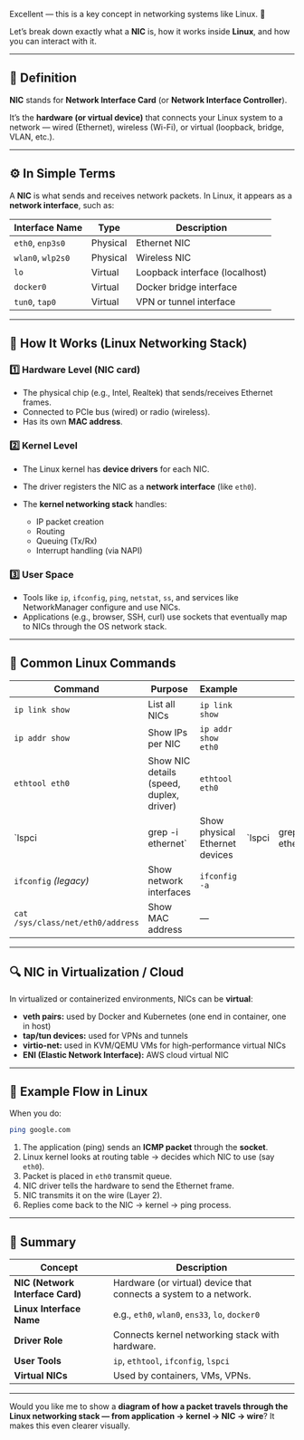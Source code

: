 Excellent — this is a key concept in networking systems like Linux. 👏

Let’s break down exactly what a **NIC** is, how it works inside **Linux**, and how you can interact with it.

---

## 🧩 **Definition**

**NIC** stands for **Network Interface Card** (or **Network Interface Controller**).

It’s the **hardware (or virtual device)** that connects your Linux system to a network — wired (Ethernet), wireless (Wi-Fi), or virtual (loopback, bridge, VLAN, etc.).

---

## ⚙️ **In Simple Terms**

A **NIC** is what sends and receives network packets.
In Linux, it appears as a **network interface**, such as:

| Interface Name    | Type     | Description                    |
| ----------------- | -------- | ------------------------------ |
| `eth0`, `enp3s0`  | Physical | Ethernet NIC                   |
| `wlan0`, `wlp2s0` | Physical | Wireless NIC                   |
| `lo`              | Virtual  | Loopback interface (localhost) |
| `docker0`         | Virtual  | Docker bridge interface        |
| `tun0`, `tap0`    | Virtual  | VPN or tunnel interface        |

---

## 🧠 **How It Works (Linux Networking Stack)**

### 1️⃣ **Hardware Level (NIC card)**

* The physical chip (e.g., Intel, Realtek) that sends/receives Ethernet frames.
* Connected to PCIe bus (wired) or radio (wireless).
* Has its own **MAC address**.

### 2️⃣ **Kernel Level**

* The Linux kernel has **device drivers** for each NIC.
* The driver registers the NIC as a **network interface** (like `eth0`).
* The **kernel networking stack** handles:

  * IP packet creation
  * Routing
  * Queuing (Tx/Rx)
  * Interrupt handling (via NAPI)

### 3️⃣ **User Space**

* Tools like `ip`, `ifconfig`, `ping`, `netstat`, `ss`, and services like NetworkManager configure and use NICs.
* Applications (e.g., browser, SSH, curl) use sockets that eventually map to NICs through the OS network stack.

---

## 🧰 **Common Linux Commands**

| Command                           | Purpose                                  | Example                        |        |                   |
| --------------------------------- | ---------------------------------------- | ------------------------------ | ------ | ----------------- |
| `ip link show`                    | List all NICs                            | `ip link show`                 |        |                   |
| `ip addr show`                    | Show IPs per NIC                         | `ip addr show eth0`            |        |                   |
| `ethtool eth0`                    | Show NIC details (speed, duplex, driver) | `ethtool eth0`                 |        |                   |
| `lspci                            | grep -i ethernet`                        | Show physical Ethernet devices | `lspci | grep -i ethernet` |
| `ifconfig` *(legacy)*             | Show network interfaces                  | `ifconfig -a`                  |        |                   |
| `cat /sys/class/net/eth0/address` | Show MAC address                         | —                              |        |                   |

---

## 🔍 **NIC in Virtualization / Cloud**

In virtualized or containerized environments, NICs can be **virtual**:

* **veth pairs:** used by Docker and Kubernetes (one end in container, one in host)
* **tap/tun devices:** used for VPNs and tunnels
* **virtio-net:** used in KVM/QEMU VMs for high-performance virtual NICs
* **ENI (Elastic Network Interface):** AWS cloud virtual NIC

---

## 🧭 **Example Flow in Linux**

When you do:

```bash
ping google.com
```

1. The application (ping) sends an **ICMP packet** through the **socket**.
2. Linux kernel looks at routing table → decides which NIC to use (say `eth0`).
3. Packet is placed in `eth0` transmit queue.
4. NIC driver tells the hardware to send the Ethernet frame.
5. NIC transmits it on the wire (Layer 2).
6. Replies come back to the NIC → kernel → ping process.

---

## 🧠 **Summary**

| Concept                          | Description                                                       |
| -------------------------------- | ----------------------------------------------------------------- |
| **NIC (Network Interface Card)** | Hardware (or virtual) device that connects a system to a network. |
| **Linux Interface Name**         | e.g., `eth0`, `wlan0`, `ens33`, `lo`, `docker0`                   |
| **Driver Role**                  | Connects kernel networking stack with hardware.                   |
| **User Tools**                   | `ip`, `ethtool`, `ifconfig`, `lspci`                              |
| **Virtual NICs**                 | Used by containers, VMs, VPNs.                                    |

---

Would you like me to show a **diagram of how a packet travels through the Linux networking stack — from application → kernel → NIC → wire**? It makes this even clearer visually.
